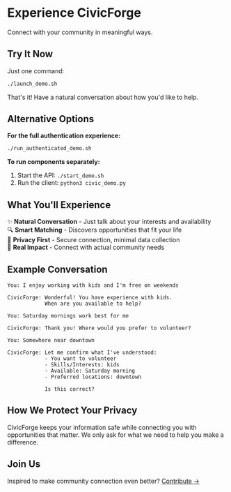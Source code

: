 # Experience CivicForge

Connect with your community in meaningful ways.

## Try It Now

Just one command:
```bash
./launch_demo.sh
```

That's it! Have a natural conversation about how you'd like to help.

## Alternative Options

**For the full authentication experience:**
```bash
./run_authenticated_demo.sh
```

**To run components separately:**
1. Start the API: `./start_demo.sh`
2. Run the client: `python3 civic_demo.py`

## What You'll Experience

✨ **Natural Conversation** - Just talk about your interests and availability  
🔍 **Smart Matching** - Discovers opportunities that fit your life  
🔐 **Privacy First** - Secure connection, minimal data collection  
🤝 **Real Impact** - Connect with actual community needs

## Example Conversation

```
You: I enjoy working with kids and I'm free on weekends

CivicForge: Wonderful! You have experience with kids. 
            When are you available to help?

You: Saturday mornings work best for me

CivicForge: Thank you! Where would you prefer to volunteer?

You: Somewhere near downtown

CivicForge: Let me confirm what I've understood:
            - You want to volunteer
            - Skills/Interests: kids
            - Available: Saturday morning
            - Preferred locations: downtown
            
            Is this correct?
```

## How We Protect Your Privacy

CivicForge keeps your information safe while connecting you with opportunities that matter. We only ask for what we need to help you make a difference.

## Join Us

Inspired to make community connection even better? [Contribute →](../docs/community-guide.md)